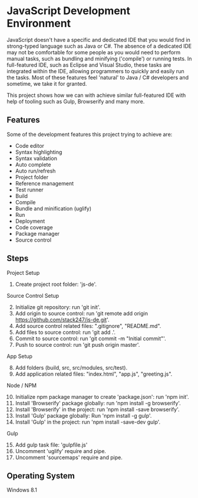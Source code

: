 # JavaScript Development Environment

JavaScript doesn't have a specific and dedicated IDE that you would find in strong-typed language such as Java or C#. The absence of a dedicated IDE may not be comfortable for some people as you would need to perform manual tasks, such as bundling and minifying ('compile') or running tests. In full-featured IDE, such as Eclipse and Visual Studio, these tasks are integrated within the IDE, allowing programmers to quickly and easily run the tasks. Most of these features feel 'natural' to Java / C# developers and sometime, we take it for granted.

This project shows how we can with achieve similar full-featured IDE with help of tooling such as Gulp, Browserify and many more.

## Features

Some of the development features this project trying to achieve are:

+ Code editor
+ Syntax highlighting
+ Syntax validation
+ Auto complete
+ Auto run/refresh
+ Project folder
+ Reference management
+ Test runner
+ Build
+ Compile
+ Bundle and minification (uglify)
+ Run
+ Deployment
+ Code coverage
+ Package manager
+ Source control

## Steps

Project Setup

1. Create project root folder: 'js-de'.

Source Control Setup

2. Initialize git repository: run 'git init'.
3. Add origin to source control: run 'git remote add origin https://github.com/stack247/js-de.git'.
4. Add source control related files: ".gitignore", "README.md".
5. Add files to source control: run 'git add .'.
6. Commit to source control: run 'git commit -m "Initial commit"'.
7. Push to source control: run 'git push origin master'.

App Setup

8. Add folders (build, src, src/modules, src/test).
9. Add application related files: "index.html", "app.js", "greeting.js".

Node / NPM

10. Initialize npm package manager to create 'package.json': run 'npm init'.
11. Install 'Browserify' package globally: run 'npm install -g browserify'.
12. Install 'Browserify' in the project: run 'npm install -save browserify'.
13. Install 'Gulp' package globally: Run 'npm install -g gulp'.
14. Install 'Gulp' in the project: run 'npm install -save-dev gulp'.

Gulp

15. Add gulp task file: 'gulpfile.js'
16. Uncomment 'uglify' require and pipe.
17. Uncomment 'sourcemaps' require and pipe.

## Operating System
Windows 8.1
